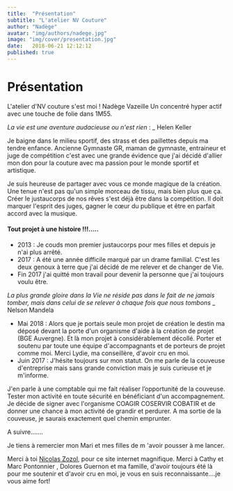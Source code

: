 ```yaml
---
title:  "Présentation"
subtitle: "L'atelier NV Couture"
author: "Nadège"
avatar: "img/authors/nadege.jpg"
image: "img/cover/presentation.jpg"
date:   2018-06-21 12:12:12
published: true
---
```


Présentation
=====
 
L'atelier d'NV couture s'est moi ! Nadège Vazeille
Un concentré hyper actif avec une touche de folie dans 1M55.
 
*La vie est une aventure audacieuse ou n'est rien*  : _ Helen Keller
 
Je baigne dans le milieu sportif, des strass et des paillettes depuis ma tendre enfance. Ancienne Gymnaste GR, maman de gymnaste, entraineur et juge de compétition c'est avec une grande évidence que j'ai décidé d'allier mon don pour la couture avec ma passion pour le monde sportif et artistique.
 
Je suis heureuse de partager avec vous ce monde magique de la création.
Une tenue n'est pas qu'un simple morceau de tissu, mais bien plus que ça. Créer le justaucorps de nos rêves s'est déjà être dans la compétition. Il doit marquer l'esprit des juges, gagner le cœur du publique et être en parfait accord avec la musique.
 
#### Tout projet à une histoire !!!.....
 
* 2013 : Je couds mon premier justaucorps pour mes filles et depuis je n'ai plus arrêté.
* 2017 : A été une année difficile marqué par un drame familial. C'est les deux genoux à terre que j'ai décidé de me relever et de changer de Vie. 
* Fin 2017 j'ai quitté mon travail pour devenir la personne que j'ai toujours voulu être.
 
 
*La plus grande gloire dans la Vie ne réside pas dans le fait de ne jamais tomber, mais dans celui de se relever à chaque fois que nous tombons* _ Nelson Mandela
 
 
* Mai 2018 : Alors que je portais seule mon projet de création le destin ma déposé devant la porte d'un organisme d'aide à la création de projet (BGE Auvergne). Et là mon projet à considérablement décollé. Porter et soutenu par toute une équipe d'accompagnants et de porteurs de projet comme moi. Merci Lydie, ma conseillère, d'avoir cru en moi.
* Juin 2017 : J'hésite toujours sur mon statut. On me parle de la couveuse d'entreprise mais sans grande conviction mais je suis curieuse et je m'informe.

J'en parle à une comptable qui me fait réaliser l’opportunité de la couveuse. Tester mon activité en toute sécurité en bénéficiant d'un accompagnement. Je décide de signer avec l'organisme COAGIR COSERVIR COBATIR et de donner une chance à mon activité de grandir et perdurer. A ma sortie de la couveuse, je saurais exactement quel chemin emprunter.
 
A suivre.......

Je tiens à remercier mon Mari et  mes filles de m 'avoir pousser à me lancer.

Merci à toi [Nicolas Zozol](http://www.robusta.io), pour ce site internet magnifique. Merci à Cathy et Marc Pontonnier , Dolores Guernon et ma famille, d'avoir toujours été là pour me soutenir et d'avoir cru en moi, je vous en suis reconnaissante....je vous aime fort!
 
